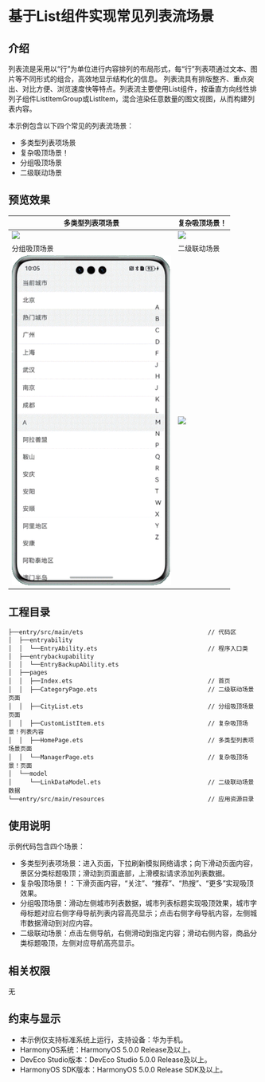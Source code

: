 # 基于List组件实现常见列表流场景

## 介绍
列表流是采用以“行”为单位进行内容排列的布局形式，每“行”列表项通过文本、图片等不同形式的组合，高效地显示结构化的信息。
列表流具有排版整齐、重点突出、对比方便、浏览速度快等特点。列表流主要使用List组件，按垂直方向线性排列子组件ListItemGroup或ListItem，混合渲染任意数量的图文视图，从而构建列表内容。

本示例包含以下四个常见的列表流场景：
* 多类型列表项场景
* 复杂吸顶场景！
* 分组吸顶场景
* 二级联动场景

## 预览效果
|  多类型列表项场景 | 复杂吸顶场景！  |
|---|---|
|  ![](screenshots/divice/homePage.gif) |  ![](screenshots/divice/managerPage.gif) |
| 分组吸顶场景  | 二级联动场景  |
| ![](screenshots/divice/cityList.gif)  |  ![](screenshots/divice/categoryPage.gif) |


## 工程目录
```
├──entry/src/main/ets                                   // 代码区
│  ├──entryability
│  │  └──EntryAbility.ets                               // 程序入口类
│  ├──entrybackupability
│  │  └──EntryBackupAbility.ets
│  ├──pages                              
│  │  ├──Index.ets                                      // 首页
│  │  ├──CategoryPage.ets                               // 二级联动场景页面
│  │  ├──CityList.ets                                   // 分组吸顶场景页面
│  │  ├──CustomListItem.ets                             // 复杂吸顶场景！列表内容
│  │  ├──HomePage.ets                                   // 多类型列表项场景页面
│  │  └──ManagerPage.ets                                // 复杂吸顶场景！页面
│  └──model 
│     └──LinkDataModel.ets                              // 二级联动场景数据
└──entry/src/main/resources                             // 应用资源目录
```

## 使用说明
示例代码包含四个场景：
* 多类型列表项场景：进入页面，下拉刷新模拟网络请求；向下滑动页面内容，景区分类标题吸顶；滑动到页面底部，上滑模拟请求添加列表数据。
* 复杂吸顶场景！：下滑页面内容，“关注”、“推荐”、“热搜”、“更多”实现吸顶效果。
* 分组吸顶场景：滑动左侧城市列表数据，城市列表标题实现吸顶效果，城市字母标题对应右侧字母导航列表内容高亮显示；点击右侧字母导航内容，左侧城市数据滑动到对应内容。
* 二级联动场景：点击左侧导航，右侧滑动到指定内容；滑动右侧内容，商品分类标题吸顶，左侧对应导航高亮显示。

## 相关权限
无

## 约束与显示
* 本示例仅支持标准系统上运行，支持设备：华为手机。
* HarmonyOS系统：HarmonyOS 5.0.0 Release及以上。
* DevEco Studio版本：DevEco Studio 5.0.0 Release及以上。
* HarmonyOS SDK版本：HarmonyOS 5.0.0 Release SDK及以上。

